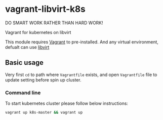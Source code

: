 # vagrant-libvirt-k8s

DO SMART WORK RATHER THAN HARD WORK!

Vagrant for kubernetes on libvirt

This module requires [Vagrant](https://www.vagrantup.com/docs/installation) to pre-installed.
And any virtual environment, defualt can use [libvirt](https://libvirt.org/)

## Basic usage
Very first `cd` to path where `Vagrantfile` exists, and open `Vagrantfile` file to update setting before spin up cluster.

### Command line
To start kubernetes cluster please follow below instructions:

```bash
vagrant up k8s-master && vagrant up
```
